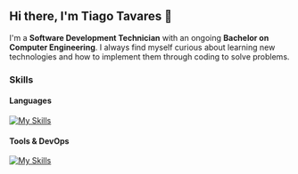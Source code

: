 ## Hi there, I'm Tiago Tavares 👋

I'm a <b>Software Development Technician</b> with an ongoing <b>Bachelor on Computer Engineering</b>.
I always find myself curious about learning new technologies and how to implement them through coding to solve problems.

### Skills

#### Languages
[![My Skills](https://skillicons.dev/icons?i=python,java,mysql,js,html,css)](https://skillicons.dev)
#### Tools & DevOps
[![My Skills](https://skillicons.dev/icons?i=vscode,pycharm,eclipse,docker)](https://skillicons.dev)

